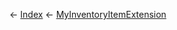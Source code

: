 ← [Index](Api-Index) ← [MyInventoryItemExtension](VRage.Game.ModAPI.Ingame.MyInventoryItemExtension)

